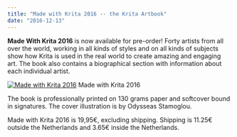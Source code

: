 ```yaml
---
title: "Made with Krita 2016 -- the Krita Artbook"
date: "2016-12-13"
---
```


**Made With Krita 2016** is now available for pre-order! Forty artists from all over the world, working in all kinds of styles and on all kinds of subjects show how Krita is used in the real world to create amazing and engaging art. The book also contains a biographical section with information about each individual artist.

[![Made with Krita 2016](/images/posts/2016/cover_small-217x300.png)](/images/posts/2016/cover_small.png) Made with Krita 2016

The book is professionally printed on 130 grams paper and softcover bound in signatures. The cover illustration is by Odysseas Stamoglou.

Made with Krita 2016 is 19,95€, excluding shipping. Shipping is 11.25€ outside the Netherlands and 3.65€ inside the Netherlands.
